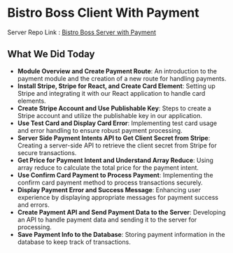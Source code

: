 # Bistro Boss Client With Payment

Server Repo Link : [Bistro Boss Server with Payment](https://github.com/ProgrammingHero1/bistro-boss-server-with-payment-part_7)

## What We Did Today

- **Module Overview and Create Payment Route**: An introduction to the payment module and the creation of a new route for handling payments.
- **Install Stripe, Stripe for React, and Create Card Element**: Setting up Stripe and integrating it with our React application to handle card elements.
- **Create Stripe Account and Use Publishable Key**: Steps to create a Stripe account and utilize the publishable key in our application.
- **Use Test Card and Display Card Error**: Implementing test card usage and error handling to ensure robust payment processing.
- **Server Side Payment Intents API to Get Client Secret from Stripe**: Creating a server-side API to retrieve the client secret from Stripe for secure transactions.
- **Get Price for Payment Intent and Understand Array Reduce**: Using array reduce to calculate the total price for the payment intent.
- **Use Confirm Card Payment to Process Payment**: Implementing the confirm card payment method to process transactions securely.
- **Display Payment Error and Success Message**: Enhancing user experience by displaying appropriate messages for payment success and errors.
- **Create Payment API and Send Payment Data to the Server**: Developing an API to handle payment data and sending it to the server for processing.
- **Save Payment Info to the Database**: Storing payment information in the database to keep track of transactions.
